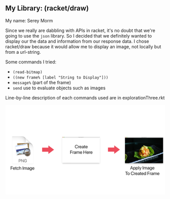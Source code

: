 ## My Library: (racket/draw)
My name: Serey Morm

Since we really are dabbling with APIs in racket, it's no doubt that we're going to use the `json` library. So I decided that we definitely wanted to display our the data and information from our response data. I chose racket/draw because it would allow me to display an image, not locally but from a url-string.

Some commands I tried:
  - `(read-bitmap)`
  - `((new frame% [label "String to Display"]))`
  - `message%` (part of the frame)
  - `send` use to evaluate objects such as images

Line-by-line description of each commands used are in explorationThree.rkt

<img src="./diagram.png" alt="Request_Diagram">
